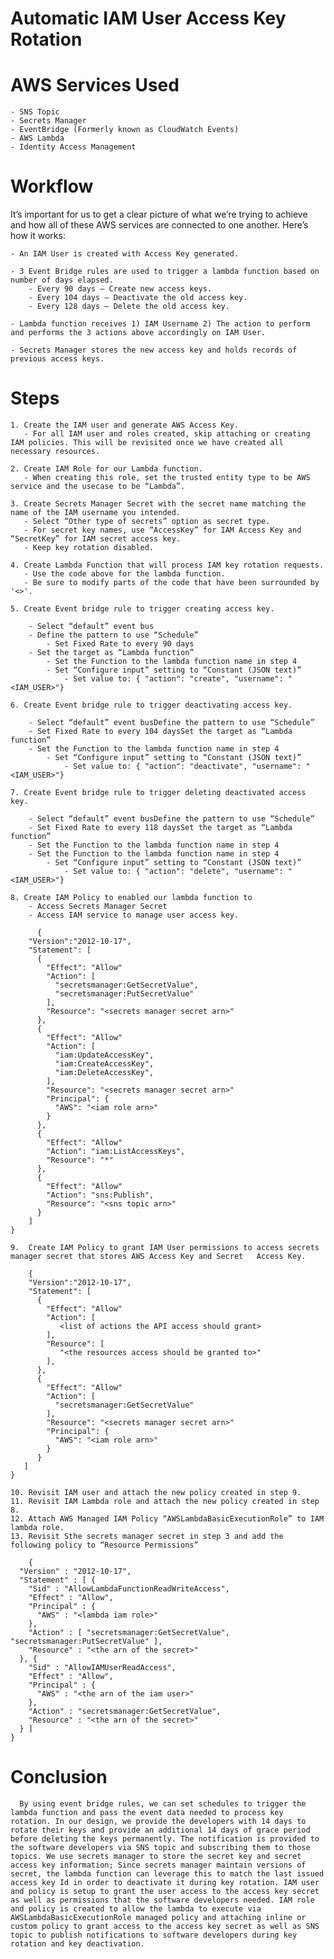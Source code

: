 # Automatic IAM User Access Key Rotation

# AWS Services Used

    - SNS Topic
    - Secrets Manager
    - EventBridge (Formerly known as CloudWatch Events)
    - AWS Lambda
    - Identity Access Management

# Workflow

It’s important for us to get a clear picture of what we’re trying to achieve and how all of these AWS services are connected to one another. Here’s how it works:

    - An IAM User is created with Access Key generated. 

    - 3 Event Bridge rules are used to trigger a lambda function based on number of days elapsed.
        - Every 90 days – Create new access keys.
        - Every 104 days – Deactivate the old access key.
        - Every 128 days – Delete the old access key.

    - Lambda function receives 1) IAM Username 2) The action to perform and performs the 3 actions above accordingly on IAM User.

    - Secrets Manager stores the new access key and holds records of previous access keys.

# Steps

    1. Create the IAM user and generate AWS Access Key.
       - For all IAM user and roles created, skip attaching or creating IAM policies. This will be revisited once we have created all necessary resources.
    
    2. Create IAM Role for our Lambda function.
       - When creating this role, set the trusted entity type to be AWS service and the usecase to be “Lambda”.
    
    3. Create Secrets Manager Secret with the secret name matching the name of the IAM username you intended.
       - Select “Other type of secrets” option as secret type. 
       - For secret key names, use “AccessKey” for IAM Access Key and “SecretKey” for IAM secret access key.
       - Keep key rotation disabled.
    
    4. Create Lambda Function that will process IAM key rotation requests.
       - Use the code above for the lambda function. 
       - Be sure to modify parts of the code that have been surrounded by '<>'. 

    5. Create Event bridge rule to trigger creating access key.

        - Select “default” event bus
        - Define the pattern to use “Schedule”
            - Set Fixed Rate to every 90 days
        - Set the target as “Lambda function”
            - Set the Function to the lambda function name in step 4
            - Set “Configure input” setting to “Constant (JSON text)”
                - Set value to: { "action": "create", "username": "<IAM_USER>"}
    
    6. Create Event bridge rule to trigger deactivating access key.

        - Select “default” event busDefine the pattern to use “Schedule”
        - Set Fixed Rate to every 104 daysSet the target as “Lambda function”
        - Set the Function to the lambda function name in step 4
            - Set “Configure input” setting to “Constant (JSON text)”
                - Set value to: { "action": "deactivate", "username": "<IAM_USER>"}

    7. Create Event bridge rule to trigger deleting deactivated access key.

        - Select “default” event busDefine the pattern to use “Schedule”
        - Set Fixed Rate to every 118 daysSet the target as “Lambda function”
        - Set the Function to the lambda function name in step 4
        - Set the Function to the lambda function name in step 4
            - Set “Configure input” setting to “Constant (JSON text)”
                - Set value to: { "action": "delete", "username": "<IAM_USER>"}

    8. Create IAM Policy to enabled our lambda function to 
        - Access Secrets Manager Secret
        - Access IAM service to manage user access key. 

```
      {
    "Version":"2012-10-17",
    "Statement": [
      {
        "Effect": "Allow"
        "Action": [
          "secretsmanager:GetSecretValue",
          "secretsmanager:PutSecretValue"
        ],
        "Resource": "<secrets manager secret arn>"
      },
      {
        "Effect": "Allow"
        "Action": [
          "iam:UpdateAccessKey",
          "iam:CreateAccessKey",
          "iam:DeleteAccessKey",
        ],
        "Resource": "<secrets manager secret arn>"
        "Principal": {
          "AWS": "<iam role arn>"
        }         
      },
      {
        "Effect": "Allow"
        "Action": "iam:ListAccessKeys",
        "Resource": "*"
      },
      {
        "Effect": "Allow"
        "Action": "sns:Publish",
        "Resource": "<sns topic arn>"
      }
    ]
}
```

    9.  Create IAM Policy to grant IAM User permissions to access secrets manager secret that stores AWS Access Key and Secret   Access Key. 

```
    {
    "Version":"2012-10-17",
    "Statement": [
      {
        "Effect": "Allow"
        "Action": [
           <list of actions the API access should grant>
        ],
        "Resource": [
           "<the resources access should be granted to>"
        ],
      },
      {
        "Effect": "Allow"
        "Action": [
          "secretsmanager:GetSecretValue"
        ],
        "Resource": "<secrets manager secret arn>"
        "Principal": {
          "AWS": "<iam role arn>"
        }         
      }
   ]
}

```
    
    10. Revisit IAM user and attach the new policy created in step 9.
    11. Revisit IAM Lambda role and attach the new policy created in step 8.
    12. Attach AWS Managed IAM Policy “AWSLambdaBasicExecutionRole” to IAM lambda role.
    13. Revisit Sthe secrets manager secret in step 3 and add the following policy to “Resource Permissions”

```
    {
  "Version" : "2012-10-17",
  "Statement" : [ {
    "Sid" : "AllowLambdaFunctionReadWriteAccess",
    "Effect" : "Allow",
    "Principal" : {
      "AWS" : "<lambda iam role>"
    },
    "Action" : [ "secretsmanager:GetSecretValue", "secretsmanager:PutSecretValue" ],
    "Resource" : "<the arn of the secret>"
  }, {
    "Sid" : "AllowIAMUserReadAccess",
    "Effect" : "Allow",
    "Principal" : {
      "AWS" : "<the arn of the iam user>"
    },
    "Action" : "secretsmanager:GetSecretValue",
    "Resource" : "<the arn of the secret>"
  } ]
}

```


# Conclusion

```  
  By using event bridge rules, we can set schedules to trigger the lambda function and pass the event data needed to process key rotation. In our design, we provide the developers with 14 days to rotate their keys and provide an additional 14 days of grace period before deleting the keys permanently. The notification is provided to the software developers via SNS topic and subscribing them to those topics. We use secrets manager to store the secret key and secret access key information; Since secrets manager maintain versions of secret, the lambda function can leverage this to match the last issued access key Id in order to deactivate it during key rotation. IAM user and policy is setup to grant the user access to the access key secret as well as permissions that the software developers needed. IAM role and policy is created to allow the lambda to execute via AWSLambdaBasicExecutionRole managed policy and attaching inline or custom policy to grant access to the access key secret as well as SNS topic to publish notifications to software developers during key rotation and key deactivation.
```
